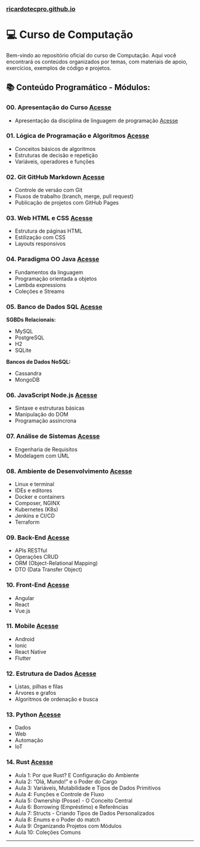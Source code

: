### [ricardotecpro.github.io](https://ricardotecpro.github.io/)

# 💻 Curso de Computação

Bem-vindo ao repositório oficial do curso de Computação. Aqui você encontrará os conteúdos organizados por temas, com materiais de apoio, exercícios, exemplos de código e projetos.

## 📚 Conteúdo Programático - Módulos:

### 00. Apresentação do Curso [Acesse](https://ricardotecpro.github.io/modulo_00_apresentacao_do_curso/)
- Apresentação da disciplina de linguagem de programação [Acesse](curso.md)

### 01. Lógica de Programação e Algoritmos [Acesse](https://ricardotecpro.github.io/modulo_01_logica_programacao/)
- Conceitos básicos de algoritmos
- Estruturas de decisão e repetição
- Variáveis, operadores e funções

### 02. Git GitHub Markdown [Acesse](https://ricardotecpro.github.io/modulo_02_git_github_markdown/)
- Controle de versão com Git
- Fluxos de trabalho (branch, merge, pull request)
- Publicação de projetos com GitHub Pages


### 03. Web HTML e CSS [Acesse](https://ricardotecpro.github.io/modulo_03_html_css/)
- Estrutura de páginas HTML
- Estilização com CSS
- Layouts responsivos


### 04. Paradigma OO Java [Acesse](https://ricardotecpro.github.io/modulo_04_poo_java/)
- Fundamentos da linguagem
- Programação orientada a objetos
- Lambda expressions
- Coleções e Streams


### 05. Banco de Dados SQL [Acesse](https://ricardotecpro.github.io/modulo_05_banco_dados/)

**SGBDs Relacionais:**
- MySQL
- PostgreSQL
- H2
- SQLite

**Bancos de Dados NoSQL:**
- Cassandra
- MongoDB

### 06. JavaScript Node.js [Acesse](https://ricardotecpro.github.io/modulo_06_javascript/)
- Sintaxe e estruturas básicas
- Manipulação do DOM
- Programação assíncrona

### 07. Análise de Sistemas [Acesse](https://ricardotecpro.github.io/modulo_07_analise_uml/)
- Engenharia de Requisitos
- Modelagem com UML

### 08. Ambiente de Desenvolvimento [Acesse](https://ricardotecpro.github.io/modulo_08_ambiente_desenvolvimento/) 
- Linux e terminal
- IDEs e editores
- Docker e containers
- Composer, NGINX
- Kubernetes (K8s)
- Jenkins e CI/CD
- Terraform

### 09. Back-End [Acesse](https://ricardotecpro.github.io/modulo_09_backend/)
- APIs RESTful
- Operações CRUD
- ORM (Object-Relational Mapping)
- DTO (Data Transfer Object)

### 10. Front-End [Acesse](https://ricardotecpro.github.io/modulo_10_frontend/)
- Angular
- React
- Vue.js

### 11. Mobile [Acesse](https://ricardotecpro.github.io/modulo_11_mobile/)
- Android
- Ionic
- React Native
- Flutter

### 12. Estrutura de Dados [Acesse](https://ricardotecpro.github.io/modulo_12_estrutura_dados/)
- Listas, pilhas e filas
- Árvores e grafos
- Algoritmos de ordenação e busca

### 13. Python [Acesse](https://ricardotecpro.github.io/modulo_13_python/)
- Dados
- Web
- Automação
- IoT

### 14. Rust [Acesse](https://ricardotecpro.github.io/modulo_14_rust/)
- Aula 1: Por que Rust? E Configuração do Ambiente
- Aula 2: “Olá, Mundo!” e o Poder do Cargo
- Aula 3: Variáveis, Mutabilidade e Tipos de Dados Primitivos
- Aula 4: Funções e Controle de Fluxo
- Aula 5: Ownership (Posse) - O Conceito Central 
- Aula 6: Borrowing (Empréstimo) e Referências
- Aula 7: Structs - Criando Tipos de Dados Personalizados
- Aula 8: Enums e o Poder do match
- Aula 9: Organizando Projetos com Módulos
- Aula 10: Coleções Comuns


---

<!--

## 🚀 Como Contribuir

1. Faça um fork deste repositório
2. Crie uma branch para sua feature: `git checkout -b minha-feature`
3. Commit suas alterações: `git commit -m 'Adiciona nova feature'`
4. Envie sua branch: `git push origin minha-feature`
5. Abra um Pull Request

---
